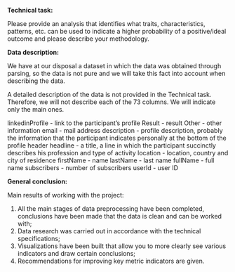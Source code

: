 **Technical task:**

Please provide an analysis that identifies what traits, characteristics, patterns, etc. can be used to indicate a higher probability of a positive/ideal outcome and please describe your methodology.


**Data description:**

We have at our disposal a dataset in which the data was obtained through parsing, so the data is not pure and we will take this fact into account when describing the data.

A detailed description of the data is not provided in the Technical task. Therefore, we will not describe each of the 73 columns. We will indicate only the main ones.

linkedinProfile - link to the participant’s profile
Result - result
Other - other information
email - mail address
description - profile description, probably the information that the participant indicates personally at the bottom of the profile header
headline - a title, a line in which the participant succinctly describes his profession and type of activity
location - location, country and city of residence
firstName - name
lastName - last name
fullName - full name
subscribers - number of subscribers
userId - user ID

**General conclusion:**

Main results of working with the project:

1) All the main stages of data preprocessing have been completed, conclusions have been made that the data is clean and can be worked with;  
2) Data research was carried out in accordance with the technical specifications;  
3) Visualizations have been built that allow you to more clearly see various indicators and draw certain conclusions;  
4) Recommendations for improving key metric indicators are given.  

